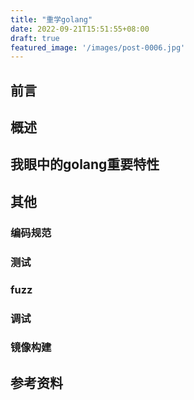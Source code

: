 ```yaml
---
title: "重学golang"
date: 2022-09-21T15:51:55+08:00
draft: true
featured_image: '/images/post-0006.jpg'
---
```


## 前言

## 概述

## 我眼中的golang重要特性

## 其他

### 编码规范

### 测试

### fuzz

### 调试

### 镜像构建

## 参考资料